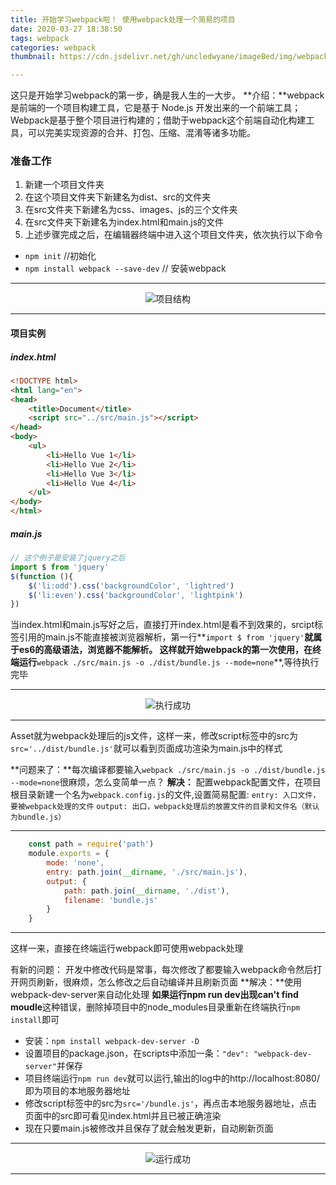 ```yaml
---
title: 开始学习webpack啦！ 使用webpack处理一个简易的项目
date: 2020-03-27 18:38:50
tags: webpack
categories: webpack
thumbnail: https://cdn.jsdelivr.net/gh/uncledwyane/imageBed/img/webpack.jpg

---
```

这只是开始学习webpack的第一步，确是我人生的一大步。
**介绍：**webpack 是前端的一个项目构建工具，它是基于 Node.js 开发出来的一个前端工具；Webpack是基于整个项目进行构建的；借助于webpack这个前端自动化构建工具，可以完美实现资源的合并、打包、压缩、混淆等诸多功能。
<!--more-->

### **准备工作**
1. 新建一个项目文件夹
2. 在这个项目文件夹下新建名为dist、src的文件夹
3. 在src文件夹下新建名为css、images、js的三个文件夹
4. 在src文件夹下新建名为index.html和main.js的文件
5. 上述步骤完成之后，在编辑器终端中进入这个项目文件夹，依次执行以下命令
- `npm init` //初始化
- `npm install webpack --save-dev` // 安装webpack

---
<div align='center'>
	<img src='https://cdn.jsdelivr.net/gh/uncledwyane/imageBed/img/webpack_demo.jpg' alt='项目结构'>
</div>

---

#### **项目实例**
##### index.html
```html
<!DOCTYPE html>
<html lang="en">
<head>
    <title>Document</title>
    <script src="../src/main.js"></script>
</head>
<body>
    <ul>
        <li>Hello Vue 1</li>
        <li>Hello Vue 2</li>
        <li>Hello Vue 3</li>
        <li>Hello Vue 4</li>
    </ul>
</body>
</html>
```
##### main.js
```javascript
// 这个例子是安装了jquery之后
import $ from 'jquery'
$(function (){
    $('li:odd').css('backgroundColor', 'lightred')
    $('li:even').css('backgroundColor', 'lightpink')
})
```
当index.html和main.js写好之后，直接打开index.html是看不到效果的，srcipt标签引用的main.js不能直接被浏览器解析，第一行**`import $ from 'jquery'`**就属于es6的高级语法，浏览器不能解析。
这样就开始webpack的第一次使用，在终端运行**`webpack ./src/main.js -o ./dist/bundle.js --mode=none`**,等待执行完毕

---
<div align='center'>
	<img src='https://cdn.jsdelivr.net/gh/uncledwyane/imageBed/img/webpack_rezult1.jpg' alt='执行成功'>
</div>

- - -

Asset就为webpack处理后的js文件，这样一来，修改script标签中的src为`src='../dist/bundle.js'`就可以看到页面成功渲染为main.js中的样式

**问题来了：**每次编译都要输入`webpack ./src/main.js -o ./dist/bundle.js --mode=none`很麻烦，怎么变简单一点？
**解决：** 配置webpack配置文件，在项目根目录新建一个名为`webpack.config.js`的文件,设置简易配置:
`entry: 入口文件，要被webpack处理的文件`
`output: 出口，webpack处理后的放置文件的目录和文件名（默认为bundle.js）`

---
```javascript
	const path = require('path')
    module.exports = {
    	mode: 'none',
        entry: path.join(__dirname, './src/main.js'),
        output: {
        	path: path.join(__dirname, './dist'),
            filename: 'bundle.js'
        }
    }
```

---

这样一来，直接在终端运行webpack即可使用webpack处理

有新的问题： 开发中修改代码是常事，每次修改了都要输入webpack命令然后打开网页刷新，很麻烦，怎么修改之后自动编译并且刷新页面
**解决：**使用webpack-dev-server来自动化处理
**如果运行npm run dev出现can't find moudle**这种错误，删除掉项目中的node_modules目录重新在终端执行`npm install`即可

- 安装：`npm install webpack-dev-server -D`
- 设置项目的package.json，在scripts中添加一条：`"dev": "webpack-dev-server"`并保存
- 项目终端运行`npm run dev`就可以运行,输出的log中的http://localhost:8080/即为项目的本地服务器地址
- 修改script标签中的src为`src='/bundle.js'`，再点击本地服务器地址，点击页面中的src即可看见index.html并且已被正确渲染
- 现在只要main.js被修改并且保存了就会触发更新，自动刷新页面

- - -

<div align='center'>
	<img src='https://cdn.jsdelivr.net/gh/uncledwyane/imageBed/img/webpack_dev_server.jpg' alt='运行成功'>
</div>

- - -





























